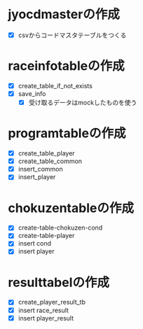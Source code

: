 # jyocdmasterの作成

- [x] csvからコードマスタテーブルをつくる

# raceinfotableの作成

- [x] create_table_if_not_exists
- [x] save_info
  - [x] 受け取るデータはmockしたものを使う

# programtableの作成

- [x] create_table_player
- [x] create_table_common
- [x] insert_common
- [x] insert_player

# chokuzentableの作成

- [x] create-table-chokuzen-cond
- [x] create-table-player
- [x] insert cond
- [x] insert player

# resulttabelの作成

- [x] create_player_result_tb
- [x] insert race_result
- [x] insert player_result
